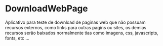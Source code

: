# DownloadWebPage

Aplicativo para teste de download de paginas web que não possuam recursos externos, como links para outras pagins ou sites, os demias recursos serão baixados normalmente tias como imagens, css, javascripts, fonts, etc ...
